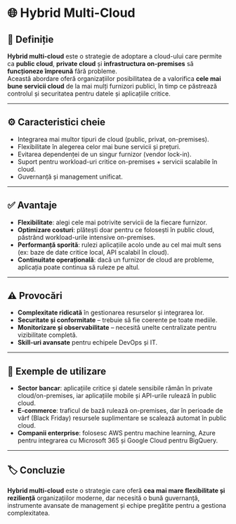 # 🌐 Hybrid Multi-Cloud

## 📌 Definiție
**Hybrid multi-cloud** este o strategie de adoptare a cloud-ului care permite ca **public cloud**, **private cloud** și **infrastructura on-premises** să **funcționeze împreună** fără probleme.  
Această abordare oferă organizațiilor posibilitatea de a valorifica **cele mai bune servicii cloud** de la mai mulți furnizori publici, în timp ce păstrează controlul și securitatea pentru datele și aplicațiile critice.

---

## ⚙️ Caracteristici cheie
- Integrarea mai multor tipuri de cloud (public, privat, on-premises).  
- Flexibilitate în alegerea celor mai bune servicii și prețuri.  
- Evitarea dependenței de un singur furnizor (vendor lock-in).  
- Suport pentru workload-uri critice on-premises + servicii scalabile în cloud.  
- Guvernanță și management unificat.  

---

## ✅ Avantaje
- **Flexibilitate**: alegi cele mai potrivite servicii de la fiecare furnizor.  
- **Optimizare costuri**: plătești doar pentru ce folosești în public cloud, păstrând workload-urile intensive on-premises.  
- **Performanță sporită**: rulezi aplicațiile acolo unde au cel mai mult sens (ex: baze de date critice local, API scalabil în cloud).  
- **Continuitate operațională**: dacă un furnizor de cloud are probleme, aplicația poate continua să ruleze pe altul.  

---

## ⚠️ Provocări
- **Complexitate ridicată** în gestionarea resurselor și integrarea lor.  
- **Securitate și conformitate** – trebuie să fie coerente pe toate mediile.  
- **Monitorizare și observabilitate** – necesită unelte centralizate pentru vizibilitate completă.  
- **Skill-uri avansate** pentru echipele DevOps și IT.  

---

## 📌 Exemple de utilizare
- **Sector bancar**: aplicațiile critice și datele sensibile rămân în private cloud/on-premises, iar aplicațiile mobile și API-urile rulează în public cloud.  
- **E-commerce**: traficul de bază rulează on-premises, dar în perioade de vârf (Black Friday) resursele suplimentare se scalează automat în public cloud.  
- **Companii enterprise**: folosesc AWS pentru machine learning, Azure pentru integrarea cu Microsoft 365 și Google Cloud pentru BigQuery.  

---

## 🏷️ Concluzie
**Hybrid multi-cloud** este o strategie care oferă **cea mai mare flexibilitate și reziliență** organizațiilor moderne, dar necesită o bună guvernanță, instrumente avansate de management și echipe pregătite pentru a gestiona complexitatea.

